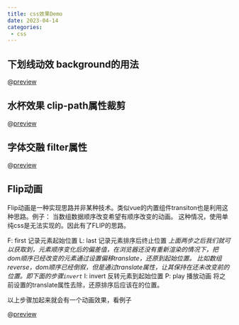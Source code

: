 ```yaml
---
title: css效果Demo
date: 2023-04-14
categories:
 - css
---
```


## 下划线动效 background的用法

@[preview](@/.vuepress/vue-previews/Underline.vue)


## 水杯效果 clip-path属性裁剪
@[preview](@/.vuepress/vue-previews/Cup.vue)

## 字体交融 filter属性
@[preview](@/.vuepress/vue-previews/CrossWord.vue)

## Flip动画

Flip动画是一种实现思路并非某种技术。类似vue的内置组件transiton也是利用这种思路。例子： 当数组数据顺序改变希望有顺序改变的动画。
这种情况，使用单纯css是无法实现的。因此有了FLIP的思路。

F: first 记录元素起始位置
L: last 记录元素排序后终止位置
*上面两步之后我们就可以获取到，元素顺序变化后的偏差值，在浏览器还没有重新渲染的情况下，把dom顺序已经改变的元素通过设置偏移translate，还原到起始位置。
比如数组reverse，dom顺序已经倒叙，但是通过translate属性，让其保持在还未改变前的位置。即下面的步骤`invert`*
I: invert 反转元素到起始位置
P: play 播放动画 将之前设置的translate属性去除，还原排序后应该在的位置。

以上步骤加起来就会有一个动画效果，看例子


@[preview](@/.vuepress/vue-previews/Flip.vue)

